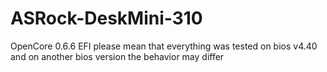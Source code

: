 # ASRock-DeskMini-310
OpenCore 0.6.6 EFI
please mean that everything was tested on bios v4.40 and on another bios version the behavior may differ
